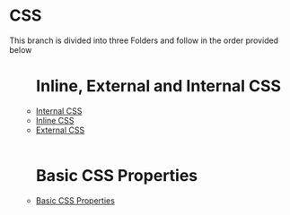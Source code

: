 # CSS 
This branch is divided into three Folders and follow in the order provided below
<ul>
  <ul>
    <h1>Inline, External and Internal CSS</h1>
    <li><a href="https://github.com/charusat-gdsc/event1-html-css-js/blob/Basic-CSS/Inline%20External%20and%20Internal%20CSS/Internal_CSS.html">Internal CSS</a></li>
    <li><a href="https://github.com/charusat-gdsc/event1-html-css-js/blob/Basic-CSS/Inline%20External%20and%20Internal%20CSS/Inline_CSS.html">Inline CSS</a></li>
    <li><a href="https://github.com/charusat-gdsc/event1-html-css-js/blob/Basic-CSS/Inline%20External%20and%20Internal%20CSS/External_CSS.html">External CSS</a></li>
  </ul>
  <br/>
  <ul>
    <h1>Basic CSS Properties</h1>
    <li><a href="https://github.com/charusat-gdsc/event1-html-css-js/blob/Basic-CSS/Basic%20CSS%20Property/CSS_Properties.html">Basic CSS Properties</a></li>
  </ul>
 </ul>
